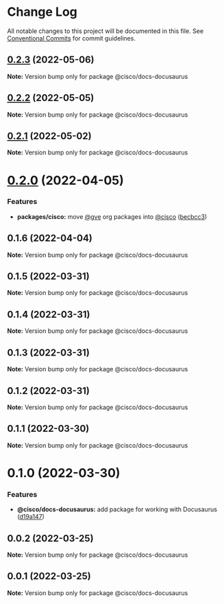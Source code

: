 # Change Log

All notable changes to this project will be documented in this file.
See [Conventional Commits](https://conventionalcommits.org) for commit guidelines.

## [0.2.3](https://github.com/CiscoDevNet/essentials/compare/@cisco/docs-docusaurus@0.2.2...@cisco/docs-docusaurus@0.2.3) (2022-05-06)

**Note:** Version bump only for package @cisco/docs-docusaurus





## [0.2.2](https://github.com/CiscoDevNet/essentials/compare/@cisco/docs-docusaurus@0.2.1...@cisco/docs-docusaurus@0.2.2) (2022-05-05)

**Note:** Version bump only for package @cisco/docs-docusaurus





## [0.2.1](https://github.com/CiscoDevNet/essentials/compare/@cisco/docs-docusaurus@0.2.0...@cisco/docs-docusaurus@0.2.1) (2022-05-02)

**Note:** Version bump only for package @cisco/docs-docusaurus





# [0.2.0](https://github.com/CiscoDevNet/essentials/compare/@cisco/docs-docusaurus@0.1.6...@cisco/docs-docusaurus@0.2.0) (2022-04-05)


### Features

* **packages/cisco:** move [@gve](https://github.com/gve) org packages into [@cisco](https://github.com/cisco) ([becbcc3](https://github.com/CiscoDevNet/essentials/commit/becbcc3a5fe61210783eedbee73aeab874533503))





## 0.1.6 (2022-04-04)

**Note:** Version bump only for package @cisco/docs-docusaurus





## 0.1.5 (2022-03-31)

**Note:** Version bump only for package @cisco/docs-docusaurus





## 0.1.4 (2022-03-31)

**Note:** Version bump only for package @cisco/docs-docusaurus





## 0.1.3 (2022-03-31)

**Note:** Version bump only for package @cisco/docs-docusaurus





## 0.1.2 (2022-03-31)

**Note:** Version bump only for package @cisco/docs-docusaurus





## 0.1.1 (2022-03-30)

**Note:** Version bump only for package @cisco/docs-docusaurus





# 0.1.0 (2022-03-30)


### Features

* **@cisco/docs-docusaurus:** add package for working with Docusaurus ([d19a147](https://github.com/CiscoDevNet/essentials/commit/d19a1472b2dbc0f79a38d31aac9a2b2bcc8a99f1))





## 0.0.2 (2022-03-25)

**Note:** Version bump only for package @cisco/docs-docusaurus





## 0.0.1 (2022-03-25)

**Note:** Version bump only for package @cisco/docs-docusaurus
